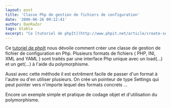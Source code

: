 ```yaml
---
layout: post
title: 'Classe Php de gestion de fichiers de configuration'
date: '2006-06-26 09:12:41'
author: DanRaZor
tags: blabla
excerpt: "Ce [tutoriel de phpIt](http://www.phpit.net/article/create-settings-class-php/) nous dévoile comment créer une classe de gestion de fichier de configuration en Php.     \nPlusieurs formats de fichiers ( PHP, INI, XML and YAML ) sont traités par une interface Php unique avec un load(...) et un get(...) à l'aide du polymorphisme.  \n  \nAussi avec      …"
---
```


Ce [tutoriel de phpIt](http://www.phpit.net/article/create-settings-class-php/) nous dévoile comment créer une classe de gestion de fichier de configuration en Php.
Plusieurs formats de fichiers ( PHP, INI, XML and YAML ) sont traités par une interface Php unique avec un load(...) et un get(...) à l'aide du polymorphisme.

Aussi avec cette méthode il est extrêment facile de passer d'un format à l'autre ou d'en utiliser plusieurs.   On crée un pointeur de type Settings qui peut pointer vers n'importe lequel des formats concrets ...

Encore un exemple simple et pratique de codage objet et d'utilisation du polymorphisme.

